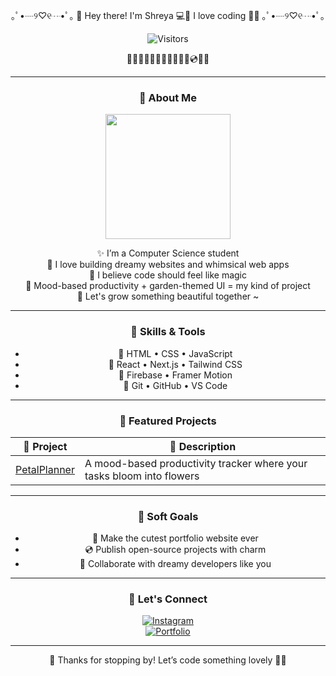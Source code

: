 <!-- README.md -->

<div align="center">

｡ﾟ•┈୨♡୧┈•ﾟ｡
🌸 Hey there! I'm Shreya 💻🌷
I love coding 🌱✨
｡ﾟ•┈୨♡୧┈•ﾟ｡


![Visitors](https://img.shields.io/badge/visitors-pretty%20cool%20humans-ffc9e3?style=for-the-badge&logo=spacemacs&logoColor=ffb6c1)

🎀🐰🌷🍓🌼💌🧁🌸🍥🧸🍰💿🎠💒

---

### 🌼 About Me

<img src="https://dl.glitter-graphics.com/pub/727/727401g3q6xq7e4a.gif" width="200" />

✨ I’m a Computer Science student  
🎠 I love building dreamy websites and whimsical web apps  
🧸 I believe code should feel like magic  
🍥 Mood-based productivity + garden-themed UI = my kind of project  
🌷 Let's grow something beautiful together ~

---

### 🎀 Skills & Tools

- 🧁 HTML • CSS • JavaScript  
- 🍓 React • Next.js • Tailwind CSS  
- 🐇 Firebase • Framer Motion  
- 💌 Git • GitHub • VS Code  

---

### 🌸 Featured Projects

| 🌷 Project | 🌼 Description |
|-----------|----------------|
| [PetalPlanner](https://github.com/ShreyaMishra/PetalPlanner) | A mood-based productivity tracker where your tasks bloom into flowers |

---

### 🧁 Soft Goals

- 🌈 Make the cutest portfolio website ever  
- 💿 Publish open-source projects with charm  
- 💌 Collaborate with dreamy developers like you  

---

### 🍓 Let's Connect

[![Instagram](https://img.shields.io/badge/@shreyaouff-%23ffb6c1.svg?style=for-the-badge&logo=instagram&logoColor=white)](https://instagram.com/shreya.codes)  
[![Portfolio](https://img.shields.io/badge/🌸%20Portfolio-pink?style=for-the-badge)](https://shreyamishra.vercel.app)

---

🧸 Thanks for stopping by! Let’s code something lovely 🌷✨  
</div>

